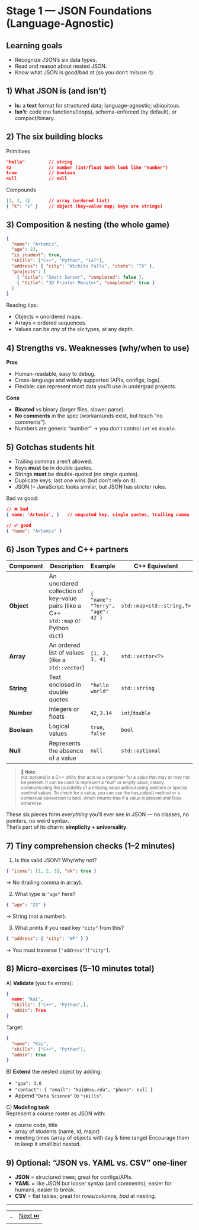 # Stage 1 — JSON Foundations (Language-Agnostic)

## Learning goals

- Recognize JSON’s six data types.
- Read and reason about nested JSON.
- Know what JSON is good/bad at (so you don’t misuse it).

## 1) What JSON is (and isn’t)

- **Is:** a **text** format for structured data; language-agnostic; ubiquitous.
- **Isn’t:** code (no functions/loops), schema-enforced (by default), or compact/binary.

## 2) The six building blocks

Primitives

```json
"hello"         // string
42              // number (int/float both look like "number")
true            // boolean
null            // null
```

Compounds

```json
[1, 2, 3]       // array (ordered list)
{ "k": "v" }    // object (key→value map; keys are strings)
```

## 3) Composition & nesting (the whole game)

```json
{
  "name": "Artemis",
  "age": 23,
  "is_student": true,
  "skills": ["C++", "Python", "IoT"],
  "address": { "city": "Wichita Falls", "state": "TX" },
  "projects": [
    { "title": "Smart Sensor", "completed": false },
    { "title": "3D Printer Monitor", "completed": true }
  ]
}
```

Reading tips:

- Objects = unordered maps.
- Arrays = ordered sequences.
- Values can be _any_ of the six types, at any depth.

## 4) Strengths vs. Weaknesses (why/when to use)

**Pros**

- Human-readable, easy to debug.
- Cross-language and widely supported (APIs, configs, logs).
- Flexible: can represent most data you’ll use in undergrad projects.

**Cons**

- **Bloated** vs binary (larger files, slower parse).
- **No comments** in the spec (workarounds exist, but teach “no comments”).
- Numbers are generic “number” → you don’t control `int` vs `double`.

## 5) Gotchas students hit

- Trailing commas aren’t allowed.
- Keys **must** be in double quotes.
- Strings **must** be double-quoted (no single quotes).
- Duplicate keys: last one wins (but don’t rely on it).
- JSON != JavaScript: looks similar, but JSON has stricter rules.

Bad vs good:

```json
// ❌ bad
{ name: 'Artemis', }   // unquoted key, single quotes, trailing comma

// ✅ good
{ "name": "Artemis" }
```

## 6) Json Types and C++ partners

| Component   | Description                                                                         | Example                          | C++ Equivelent            |
| ----------- | ----------------------------------------------------------------------------------- | -------------------------------- | ------------------------- |
| **Object**  | An unordered collection of key–value pairs (like a C++ `std::map` or Python `dict`) | `{ "name": "Terry", "age": 42 }` | `std::map<std::string,T>` |
| **Array**   | An ordered list of values (like a `std::vector`)                                    | `[1, 2, 3, 4]`                   | `std::vector<T>`          |
| **String**  | Text enclosed in double quotes                                                      | `"hello world"`                  | `std::string`             |
| **Number**  | Integers or floats                                                                  | `42`, `3.14`                     | `int`/`double`            |
| **Boolean** | Logical values                                                                      | `true`, `false`                  | `bool`                    |
| **Null**    | Represents the absence of a value                                                   | `null`                           | `std::optional`           |

> <sup>🧠 **Note:** </sup><br><sup>std::optional is a C++ utility that acts as a container for a value that may or may not be present. It can be used to represent a "null" or empty value, clearly communicating the possibility of a missing value without using pointers or special sentinel values. To check for a value, you can use the has_value() method or a contextual conversion to bool, which returns true if a value is present and false otherwise.</sup>

These six pieces form _everything_ you’ll ever see in JSON — no classes, no pointers, no weird syntax.  
That’s part of its charm: **simplicity + universality**.

## 7) Tiny comprehension checks (1–2 minutes)

1. Is this valid JSON? Why/why not?

```json
{ "items": [1, 2, 3], "ok": true }
```

→ No (trailing comma in array).

2. What type is `"age"` here?

```json
{ "age": "23" }
```

→ String (not a number).

3. What prints if you read key `"city"` from this?

```json
{ "address": { "city": "WF" } }
```

→ You must traverse `["address"]["city"]`.

## 8) Micro-exercises (5–10 minutes total)

A) **Validate** (you fix errors):

```json
{
  name: "Kai",
  "skills": ["C++", "Python",],
  "admin": True
}
```

Target:

```json
{
  "name": "Kai",
  "skills": ["C++", "Python"],
  "admin": true
}
```

B) **Extend** the nested object by adding:

- `"gpa": 3.6`
- `"contact": { "email": "kai@msu.edu", "phone": null }`
- Append `"Data Science"` to `"skills"`.

C) **Modeling task**  
Represent a course roster as JSON with:

- course code, title
- array of students (name, id, major)
- meeting times (array of objects with day & time range)
  Encourage them to keep it small but nested.

## 9) Optional: “JSON vs. YAML vs. CSV” one-liner

- **JSON** = structured trees; great for configs/APIs.
- **YAML** = like JSON but looser syntax (and comments); easier for humans, easier to break.
- **CSV** = flat tables; great for rows/columns, _bad_ at nesting.

---

|     |                   |
| :-: | :---------------: |
|  -  | [Next ⏭️](002.md) |
